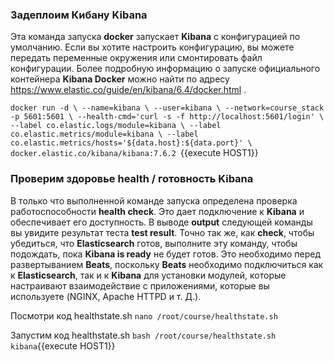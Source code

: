 ### Задеплоим Кибану **Kibana**

Эта команда запуска **docker** запускает **Kibana** с конфигурацией по умолчанию. Если вы хотите настроить конфигурацию, вы можете передать переменные окружения или смонтировать файл конфигурации. Более подробную информацию о запуске официального контейнера **Kibana Docker** можно найти по адресу https://www.elastic.co/guide/en/kibana/6.4/docker.html .

`
docker run -d \
  --name=kibana \
  --user=kibana \
  --network=course_stack -p 5601:5601 \
  --health-cmd='curl -s -f http://localhost:5601/login' \
  --label co.elastic.logs/module=kibana \
  --label co.elastic.metrics/module=kibana \
  --label co.elastic.metrics/hosts='${data.host}:${data.port}' \
  docker.elastic.co/kibana/kibana:7.6.2 
`{{execute HOST1}}

### Проверим здоровье **health** / готовность **Kibana**

В только что выполненной команде запуска определена проверка работоспособности **health check**. Это дает подключение к **Kibana** и обеспечивает его доступность. В выводе **output** следующей команды вы увидите результат теста **test result**. Точно так же, как **check**, чтобы убедиться, что **Elasticsearch** готов, выполните эту команду, чтобы подождать, пока **Kibana is ready** не будет готов. Это необходимо перед развертыванием **Beats**, поскольку **Beats** необходимо подключиться как к **Elasticsearch**, так и к **Kibana** для установки модулей, которые настраивают взаимодействие с приложениями, которые вы используете (NGINX, Apache HTTPD и т. Д.).

Посмотри код healthstate.sh
`nano /root/course/healthstate.sh`

Запустим код healthstate.sh
`bash /root/course/healthstate.sh kibana`{{execute HOST1}}
